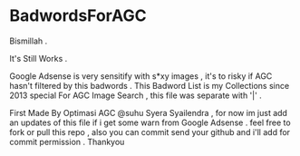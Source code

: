 # BadwordsForAGC
Bismillah .

It's Still Works .

Google Adsense is very sensitify with s*xy images , it's to risky if AGC hasn't filtered by this badwords . 
This Badword List is my Collections since 2013 special For AGC Image Search , this file was separate with '|' . 

First Made By Optimasi AGC @suhu Syera Syailendra , for now im just add an updates of this file if i get some warn from Google Adsense . feel free to fork or pull this repo , also you can commit send your github and i'll add for commit permission . Thankyou
